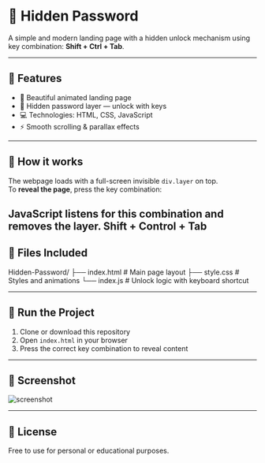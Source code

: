 # 🔐 Hidden Password

A simple and modern landing page with a hidden unlock mechanism using key combination: **Shift + Ctrl + Tab**.

---

## 📌 Features

- 🌌 Beautiful animated landing page
- 🔑 Hidden password layer — unlock with keys
- 💻 Technologies: HTML, CSS, JavaScript
- ⚡ Smooth scrolling & parallax effects

---

## 🧠 How it works

The webpage loads with a full-screen invisible `div.layer` on top.  
To **reveal the page**, press the key combination:


JavaScript listens for this combination and removes the layer.
Shift + Control + Tab
---

## 📁 Files Included
Hidden-Password/
├── index.html # Main page layout
├── style.css # Styles and animations
└── index.js # Unlock logic with keyboard shortcut


---

## 🚀 Run the Project

1. Clone or download this repository  
2. Open `index.html` in your browser  
3. Press the correct key combination to reveal content

---

## 📸 Screenshot

![screenshot](https://via.placeholder.com/800x400?text=Hidden+Password+Demo)

---

## 📄 License

Free to use for personal or educational purposes.


